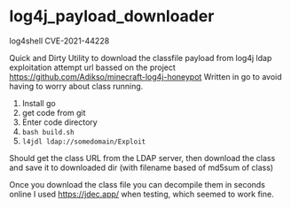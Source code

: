 # log4j_payload_downloader  
log4shell CVE-2021-44228

Quick and Dirty Utility to download the classfile payload from log4j ldap exploitation attempt url bassed on the project https://github.com/Adikso/minecraft-log4j-honeypot Written in go to avoid having to worry about class running.

1. Install go
2. get code from git
3. Enter code directory
4. `bash build.sh`
5. `l4jdl ldap://somedomain/Exploit`

Should get the class URL from the LDAP server, then download the class and save it to downloaded dir (with filename based of md5sum of class)

Once you download the class file you can decompile them  in seconds online I used https://jdec.app/ when testing, which seemed to work fine.
